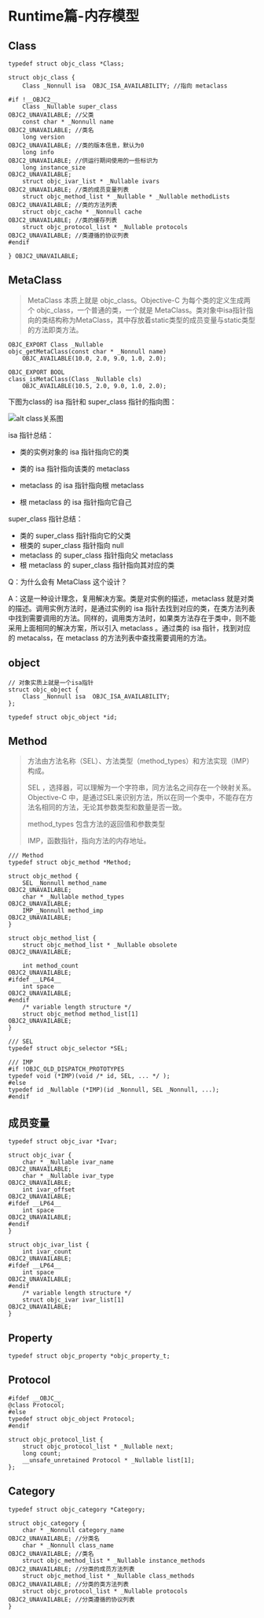 # Runtime篇-内存模型

## Class

```objc
typedef struct objc_class *Class;

struct objc_class {
    Class _Nonnull isa  OBJC_ISA_AVAILABILITY; //指向 metaclass

#if !__OBJC2__
    Class _Nullable super_class                              OBJC2_UNAVAILABLE; //父类
    const char * _Nonnull name                               OBJC2_UNAVAILABLE; //类名
    long version                                             OBJC2_UNAVAILABLE; //类的版本信息，默认为0
    long info                                                OBJC2_UNAVAILABLE; //供运行期间使用的一些标识为
    long instance_size                                       OBJC2_UNAVAILABLE;
    struct objc_ivar_list * _Nullable ivars                  OBJC2_UNAVAILABLE; //类的成员变量列表
    struct objc_method_list * _Nullable * _Nullable methodLists                    OBJC2_UNAVAILABLE; //类的方法列表
    struct objc_cache * _Nonnull cache                       OBJC2_UNAVAILABLE; //类的缓存列表
    struct objc_protocol_list * _Nullable protocols          OBJC2_UNAVAILABLE; //类遵循的协议列表
#endif

} OBJC2_UNAVAILABLE;
```

## MetaClass

> MetaClass 本质上就是 objc_class。Objective-C 为每个类的定义生成两个 objc_class，一个普通的类，一个就是 MetaClass。类对象中isa指针指向的类结构称为MetaClass，其中存放着static类型的成员变量与static类型的方法即类方法。

```objc
OBJC_EXPORT Class _Nullable
objc_getMetaClass(const char * _Nonnull name)
    OBJC_AVAILABLE(10.0, 2.0, 9.0, 1.0, 2.0);

OBJC_EXPORT BOOL
class_isMetaClass(Class _Nullable cls) 
    OBJC_AVAILABLE(10.5, 2.0, 9.0, 1.0, 2.0);
```

下图为class的 isa 指针和 super_class 指针的指向图：

![alt class关系图](./Resources/pic1.webp)

isa 指针总结：

* 类的实例对象的 isa 指针指向它的类

* 类的 isa 指针指向该类的 metaclass

* metaclass 的 isa 指针指向根 metaclass

* 根 metaclass 的 isa 指针指向它自己

super_class 指针总结：

* 类的 super_class 指针指向它的父类
* 根类的 super_class 指针指向 null
* metaclass 的 super_class 指针指向父 metaclass
* 根 metaclass 的 super_class 指针指向其对应的类

Q：为什么会有 MetaClass 这个设计？

A：这是一种设计理念，复用解决方案。类是对实例的描述，metaclass 就是对类的描述。调用实例方法时，是通过实例的 isa 指针去找到对应的类，在类方法列表中找到需要调用的方法。同样的，调用类方法时，如果类方法存在于类中，则不能采用上面相同的解决方案，所以引入 metaclass 。通过类的 isa 指针，找到对应的 metacalss，在 metaclass 的方法列表中查找需要调用的方法。

## object

```objc
// 对象实质上就是一个isa指针
struct objc_object {
    Class _Nonnull isa  OBJC_ISA_AVAILABILITY;
};

typedef struct objc_object *id;
```

## Method

> 方法由方法名称（SEL）、方法类型（method_types）和方法实现（IMP）构成。
>
> SEL ，选择器，可以理解为一个字符串，同方法名之间存在一个映射关系。Objective-C 中，是通过SEL来识别方法，所以在同一个类中，不能存在方法名相同的方法，无论其参数类型和数量是否一致。
>
> method_types 包含方法的返回值和参数类型
>
> IMP，函数指针，指向方法的内存地址。

```objc
/// Method
typedef struct objc_method *Method;

struct objc_method {
    SEL _Nonnull method_name                                 OBJC2_UNAVAILABLE;
    char * _Nullable method_types                            OBJC2_UNAVAILABLE;
    IMP _Nonnull method_imp                                  OBJC2_UNAVAILABLE;
}

struct objc_method_list {
    struct objc_method_list * _Nullable obsolete             OBJC2_UNAVAILABLE;

    int method_count                                         OBJC2_UNAVAILABLE;
#ifdef __LP64__
    int space                                                OBJC2_UNAVAILABLE;
#endif
    /* variable length structure */
    struct objc_method method_list[1]                        OBJC2_UNAVAILABLE;
}

/// SEL
typedef struct objc_selector *SEL;

/// IMP
#if !OBJC_OLD_DISPATCH_PROTOTYPES
typedef void (*IMP)(void /* id, SEL, ... */ ); 
#else
typedef id _Nullable (*IMP)(id _Nonnull, SEL _Nonnull, ...); 
#endif
```

## 成员变量

```objc
typedef struct objc_ivar *Ivar;

struct objc_ivar {
    char * _Nullable ivar_name                               OBJC2_UNAVAILABLE;
    char * _Nullable ivar_type                               OBJC2_UNAVAILABLE;
    int ivar_offset                                          OBJC2_UNAVAILABLE;
#ifdef __LP64__
    int space                                                OBJC2_UNAVAILABLE;
#endif
}

struct objc_ivar_list {
    int ivar_count                                           OBJC2_UNAVAILABLE;
#ifdef __LP64__
    int space                                                OBJC2_UNAVAILABLE;
#endif
    /* variable length structure */
    struct objc_ivar ivar_list[1]                            OBJC2_UNAVAILABLE;
}
```

## Property

```objc
typedef struct objc_property *objc_property_t;
```

## Protocol

```objc
#ifdef __OBJC__
@class Protocol;
#else
typedef struct objc_object Protocol;
#endif

struct objc_protocol_list {
    struct objc_protocol_list * _Nullable next;
    long count;
    __unsafe_unretained Protocol * _Nullable list[1];
};
```

## Category

```objc
typedef struct objc_category *Category;

struct objc_category {
    char * _Nonnull category_name                            OBJC2_UNAVAILABLE; //分类名
    char * _Nonnull class_name                               OBJC2_UNAVAILABLE; //类名
    struct objc_method_list * _Nullable instance_methods     OBJC2_UNAVAILABLE; //分类的成员方法列表
    struct objc_method_list * _Nullable class_methods        OBJC2_UNAVAILABLE; //分类的类方法列表
    struct objc_protocol_list * _Nullable protocols          OBJC2_UNAVAILABLE; //分类遵循的协议列表
}
```


